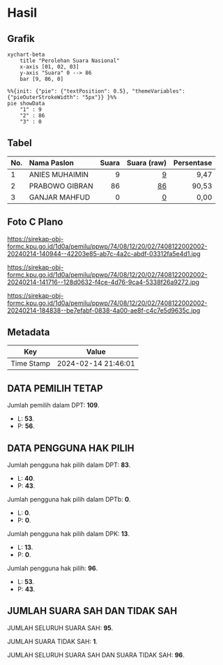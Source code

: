 # Hasil

## Grafik

```mermaid
xychart-beta
    title "Perolehan Suara Nasional"
    x-axis [01, 02, 03]
    y-axis "Suara" 0 --> 86
    bar [9, 86, 0]
```

```mermaid
%%{init: {"pie": {"textPosition": 0.5}, "themeVariables": {"pieOuterStrokeWidth": "5px"}} }%%
pie showData
    "1" : 9
    "2" : 86
    "3" : 0
```

## Tabel

| No. | Nama Paslon    | Suara | Suara (raw) | Persentase |
|:--- |:-------------- | -----:| -----------:| ----------:|
| 1   | ANIES MUHAIMIN | 9     | [9][p-1]    | 9,47       |
| 2   | PRABOWO GIBRAN | 86    | [86][p-2]   | 90,53      |
| 3   | GANJAR MAHFUD  | 0     | [0][p-3]    | 0,00       |


[p-1]: https://github.com/gigit-pemilu/pemilu-2024/blob/main/pilpres/hitung-suara/sub/74-sulawesi-tenggara/sub/08-kolaka-utara/sub/12-porehu/sub/2002-tobela/sub/002-tps/sub/paslon-1.txt
[p-2]: https://github.com/gigit-pemilu/pemilu-2024/blob/main/pilpres/hitung-suara/sub/74-sulawesi-tenggara/sub/08-kolaka-utara/sub/12-porehu/sub/2002-tobela/sub/002-tps/sub/paslon-2.txt
[p-3]: https://github.com/gigit-pemilu/pemilu-2024/blob/main/pilpres/hitung-suara/sub/74-sulawesi-tenggara/sub/08-kolaka-utara/sub/12-porehu/sub/2002-tobela/sub/002-tps/sub/paslon-3.txt

## Foto C Plano

https://sirekap-obj-formc.kpu.go.id/1d0a/pemilu/ppwp/74/08/12/20/02/7408122002002-20240214-140944--42203e85-ab7c-4a2c-abdf-03312fa5e4d1.jpg

https://sirekap-obj-formc.kpu.go.id/1d0a/pemilu/ppwp/74/08/12/20/02/7408122002002-20240214-141716--128d0632-f4ce-4d76-9ca4-5338f26a9272.jpg

https://sirekap-obj-formc.kpu.go.id/1d0a/pemilu/ppwp/74/08/12/20/02/7408122002002-20240214-184838--be7efabf-0838-4a00-ae8f-c4c7e5d9635c.jpg


## Metadata

| Key        | Value               |
| ---------- | ------------------- |
| Time Stamp | 2024-02-14 21:46:01 |


## DATA PEMILIH TETAP

Jumlah pemilih dalam DPT: **109**.
 * L: **53**.
 * P: **56**.

## DATA PENGGUNA HAK PILIH

Jumlah pengguna hak pilih dalam DPT: **83**.
 * L: **40**.
 * P: **43**.

Jumlah pengguna hak pilih dalam DPTb: **0**.
 * L: **0**.
 * P: **0**.

Jumlah pengguna hak pilih dalam DPK: **13**.
 * L: **13**.
 * P: **0**.

Jumlah pengguna hak pilih: **96**.
 * L: **53**.
 * P: **43**.

## JUMLAH SUARA SAH DAN TIDAK SAH

JUMLAH SELURUH SUARA SAH: **95**.

JUMLAH SUARA TIDAK SAH: **1**.

JUMLAH SELURUH SUARA SAH DAN SUARA TIDAK SAH: **96**.


